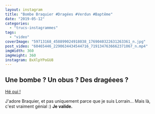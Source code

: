 ```yaml
---
layout: instagram
title: "Bombe Braquier #Dragées #Verdun #Baptême"
date: "2019-05-12"
categories: 
  - "trucs-instagrammes"
tags:
  - "video"
coverImage: "59713168_458899024918038_1769040322631263361_n.jpg"
post_video: "60465446_2290634434544716_7191347636662371067_n.mp4"
imgWidth: 360
imgHeight: 360
instagram: BxXlpYPoGU8
---
```


## Une bombe ? Un obus ? Des dragéees ?

[Hé oui !](https://dragees-braquier.fr/fr/200-les-obus-chocolat)

J'adore Braquier, et pas uniquement parce que je suis Lorrain... Mais là, c'est vraiment génial :) **Je valide.**
